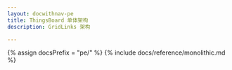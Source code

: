 ```yaml
---
layout: docwithnav-pe
title: ThingsBoard 单体架构
description: GridLinks 架构

---
```


{% assign docsPrefix = "pe/" %}
{% include docs/reference/monolithic.md %}
